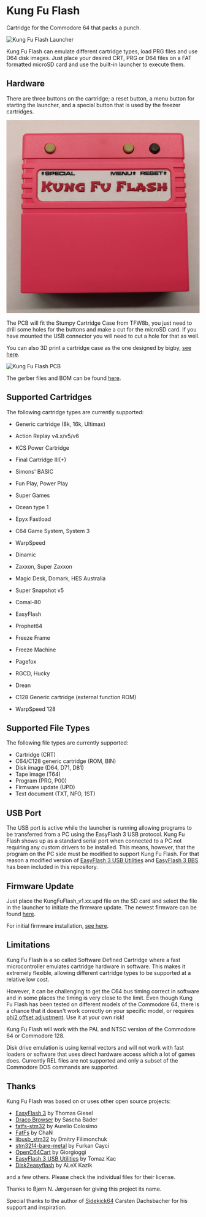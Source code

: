 # Kung Fu Flash
Cartridge for the Commodore 64 that packs a punch.

![Kung Fu Flash Launcher](pics/launcher.jpg)

Kung Fu Flash can emulate different cartridge types, load PRG files and use D64 disk images.
Just place your desired CRT, PRG or D64 files on a FAT formatted microSD card and use the built-in launcher to execute them.

## Hardware
There are three buttons on the cartridge; a reset button, a menu button for starting the launcher, and a special button that is used by the freezer cartridges.

![Cartridge Case](pics/cartridge_case2.jpg)

The PCB will fit the Stumpy Cartridge Case from TFW8b, you just need to drill some holes for the buttons and make a cut for the microSD card.
If you have mounted the USB connector you will need to cut a hole for that as well.

You can also 3D print a cartridge case as the one designed by bigby, [see here](https://www.thingiverse.com/thing:4153414).

![Kung Fu Flash PCB](pics/pcb_rev1.jpg)

The gerber files and BOM can be found [here](https://github.com/KimJorgensen/KungFuFlash/releases/tag/rev.2).

## Supported Cartridges
The following cartridge types are currently supported:

* Generic cartridge (8k, 16k, Ultimax)
* Action Replay v4.x/v5/v6
* KCS Power Cartridge
* Final Cartridge III(+)
* Simons' BASIC
* Fun Play, Power Play
* Super Games
* Ocean type 1
* Epyx Fastload
* C64 Game System, System 3
* WarpSpeed
* Dinamic
* Zaxxon, Super Zaxxon
* Magic Desk, Domark, HES Australia
* Super Snapshot v5
* Comal-80
* EasyFlash
* Prophet64
* Freeze Frame
* Freeze Machine
* Pagefox
* RGCD, Hucky
* Drean

* C128 Generic cartridge (external function ROM)
* WarpSpeed 128

## Supported File Types
The following file types are currently supported:

* Cartridge (CRT)
* C64/C128 generic cartridge (ROM, BIN)
* Disk image (D64, D71, D81)
* Tape image (T64)
* Program (PRG, P00)
* Firmware update (UPD)
* Text document (TXT, NFO, 1ST)

## USB Port
The USB port is active while the launcher is running allowing programs to be transferred from a PC using the EasyFlash 3 USB protocol.
Kung Fu Flash shows up as a standard serial port when connected to a PC not requiring any custom drivers to be installed.
This means, however, that the program on the PC side must be modified to support Kung Fu Flash.
For that reason a modified version of [EasyFlash 3 USB Utilities](3rd_party/ef3utils) and [EasyFlash 3 BBS](3rd_party/ef3bbs) has been included in this repository.

## Firmware Update
Just place the KungFuFlash_v1.xx.upd file on the SD card and select the file in the launcher to initiate the firmware update.
The newest firmware can be found [here](https://github.com/KimJorgensen/KungFuFlash/releases/).

For initial firmware installation, [see here](firmware/README.md).

## Limitations
Kung Fu Flash is a so called Software Defined Cartridge where a fast microcontroller emulates cartridge hardware in software.
This makes it extremely flexible, allowing different cartridge types to be supported at a relative low cost.

However, it can be challenging to get the C64 bus timing correct in software and in some places the timing is very close to the limit.
Even though Kung Fu Flash has been tested on different models of the Commodore 64, there is a chance that it doesn't work correctly on your specific model, or requires [phi2 offset adjustment](firmware/README.md#diagnostic).
Use it at your own risk!

Kung Fu Flash will work with the PAL and NTSC version of the Commodore 64 or Commodore 128.

Disk drive emulation is using kernal vectors and will not work with fast loaders or software that uses direct hardware access which a lot of games does.
Currently REL files are not supported and only a subset of the Commodore DOS commands are supported.

## Thanks
Kung Fu Flash was based on or uses other open source projects:

* [EasyFlash 3](https://bitbucket.org/skoe/easyflash) by Thomas Giesel
* [Draco Browser](https://csdb.dk/release/?id=89910) by Sascha Bader
* [fatfs-stm32](https://github.com/colosimo/fatfs-stm32) by Aurelio Colosimo
* [FatFs](http://elm-chan.org/fsw/ff/00index_e.html) by ChaN
* [libusb_stm32](https://github.com/dmitrystu/libusb_stm32) by Dmitry Filimonchuk
* [stm32f4-bare-metal](https://github.com/fcayci/stm32f4-bare-metal) by Furkan Cayci
* [OpenC64Cart](https://github.com/SukkoPera/OpenC64Cart) by Giorgioggì
* [EasyFlash 3 USB Utilities](https://csdb.dk/release/?id=150097) by Tomaz Kac
* [Disk2easyflash](https://csdb.dk/release/?id=150323) by ALeX Kazik

and a few others. Please check the individual files for their license.

Thanks to Bjørn N. Jørgensen for giving this project its name.

Special thanks to the author of [Sidekick64](https://github.com/frntc/Sidekick64) Carsten Dachsbacher for his support and inspiration.
